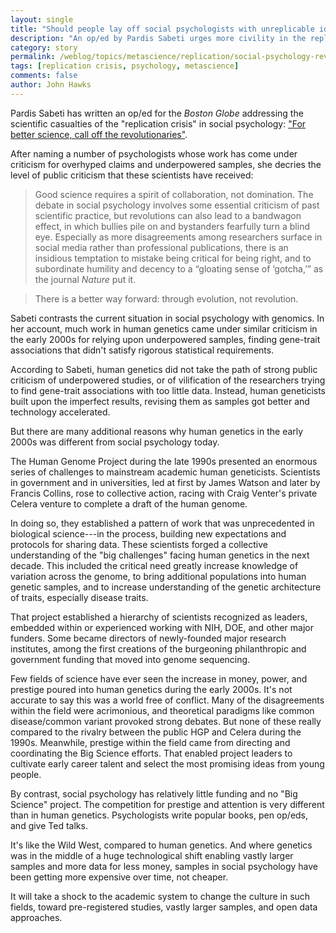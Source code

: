 ```yaml
---
layout: single
title: "Should people lay off social psychologists with unreplicable ideas?"
description: "An op/ed by Pardis Sabeti urges more civility in the replication crisis."
category: story
permalink: /weblog/topics/metascience/replication/social-psychology-revolution-sabeti-2018.html
tags: [replication crisis, psychology, metascience]
comments: false
author: John Hawks
---
```


Pardis Sabeti has written an op/ed for the <em>Boston Globe</em> addressing the scientific casualties of the "replication crisis" in social psychology: <a href="https://www.bostonglobe.com/ideas/2018/01/21/for-better-science-call-off-revolutionaries/8FFEmBAPCDW3IWYJwKF31L/story.html">"For better science, call off the revolutionaries"</a>.

After naming a number of psychologists whose work has come under criticism for overhyped claims and underpowered samples, she decries the level of public criticism that these scientists have received:

<blockquote>Good science requires a spirit of collaboration, not domination. The debate in social psychology involves some essential criticism of past scientific practice, but revolutions can also lead to a bandwagon effect, in which bullies pile on and bystanders fearfully turn a blind eye. Especially as more disagreements among researchers surface in social media rather than professional publications, there is an insidious temptation to mistake being critical for being right, and to subordinate humility and decency to a “gloating sense of ‘gotcha,’” as the journal <em>Nature</em> put it.</blockquote>

<blockquote>There is a better way forward: through evolution, not revolution.</blockquote>

Sabeti contrasts the current situation in social psychology with genomics. In her account, much work in human genetics came under similar criticism in the early 2000s for relying upon underpowered samples, finding gene-trait associations that didn't  satisfy rigorous statistical requirements.

According to Sabeti, human genetics did not take the path of strong public criticism of underpowered studies, or of vilification of the researchers trying to find gene-trait associations with too little data. Instead, human geneticists built upon the imperfect results, revising them as samples got better and technology accelerated.

But there are many additional reasons why human genetics in the early 2000s was different from social psychology today.

The Human Genome Project during the late 1990s presented an enormous series of challenges to mainstream academic human geneticists. Scientists in government and in universities, led at first by James Watson and later by Francis Collins, rose to collective action, racing with Craig Venter's private Celera venture to complete a draft of the human genome.

In doing so, they established a pattern of work that was unprecedented in biological science---in the process, building new expectations and protocols for sharing data. These scientists forged a collective understanding of the "big challenges" facing human genetics in the next decade. This included the critical need greatly increase knowledge of variation across the genome, to bring additional populations into human genetic samples, and to increase understanding of the genetic architecture of traits, especially disease traits.

That project established a hierarchy of scientists recognized as leaders, embedded within or experienced working with NIH, DOE, and other major funders. Some became directors of newly-founded major research institutes, among the first creations of the burgeoning philanthropic and government funding that moved into genome sequencing.

Few fields of science have ever seen the increase in money, power, and prestige poured into human genetics during the early 2000s. It's not accurate to say this was a world free of conflict. Many of the disagreements within the field were acrimonious, and theoretical paradigms like common disease/common variant provoked strong debates. But none of these really compared to the rivalry between the public HGP and Celera during the 1990s. Meanwhile, prestige within the field came from directing and coordinating the Big Science efforts. That enabled project leaders to cultivate early career talent and select the most promising ideas from young people.

By contrast, social psychology has relatively little funding and no "Big Science" project. The competition for prestige and attention is very different than in human genetics. Psychologists write popular books, pen op/eds, and give Ted talks.

It's like the Wild West, compared to human genetics. And where genetics was in the middle of a huge technological shift enabling vastly larger samples and more data for less money, samples in social psychology have been getting more expensive over time, not cheaper.

It will take a shock to the academic system to change the culture in such fields, toward pre-registered studies, vastly larger samples, and open data approaches.


